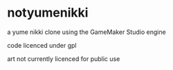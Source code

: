 # notyumenikki
a yume nikki clone using the GameMaker Studio engine

code licenced under gpl

art not currently licenced for public use
